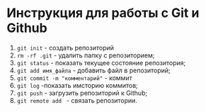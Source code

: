 # Инструкция для работы с Git и Github
1. ```git init``` - создать репозиторий
2. ```rm -rf .git``` - удалить папку с репозиторием;
3. ```git status``` - показать текущее состояние репозитория;
4. ```git add имя_файла``` - добавить файл в репозиторий;
5. ```git commit -m "комментарий"``` - коммит
6. ```git log``` -показать имсторию коммитов;
7. ```git push``` - загрузить репозиторий к Github;
8. ```git remote add ``` - связать репозитории.

